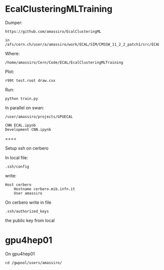 # EcalClusteringMLTraining

Dumper:

    https://github.com/amassiro/EcalClusteringML
    
    in 
    /afs/cern.ch/user/a/amassiro/work/ECAL/SIM/CMSSW_11_2_2_patch1/src/ECALValidation/EcalClusteringML
    
Where:

    /home/amassiro/Cern/Code/ECAL/EcalClusteringMLTraining
    
    

    
Plot:

    r99t test.root draw.cxx
    

Run:

    python train.py
    
    
In parallel on swan:

    /user/amassiro/projects/GPUECAL
    
    CNN ECAL.ipynb
    Development CNN.ipynb
    

====

Setup ssh on cerbero

In local file:

    .ssh/config
    
write:

    Host cerbero
        Hostname cerbero.mib.infn.it
        User amassiro

On cerbero write in file 

    .ssh/authorized_keys
    
the public key from local



gpu4hep01
====

On gpu4hep01

    cd /gwpool/users/amassiro/

    
    